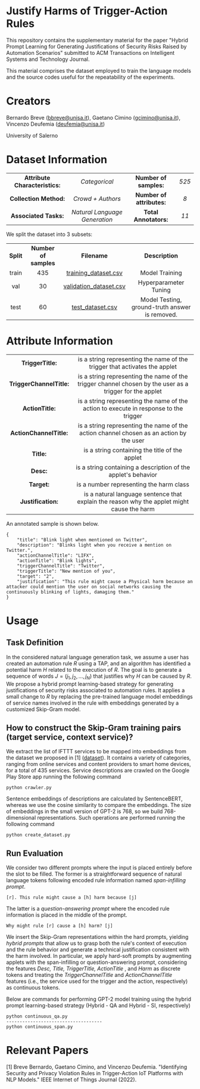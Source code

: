 # Justify Harms of Trigger-Action Rules
This repository contains the supplementary material for the paper "Hybrid Prompt Learning for Generating Justifications of Security Risks Raised by Automation Scenarios" submitted to ACM Transactions on Intelligent Systems and Technology Journal.

This material comprises the dataset employed to train the language models and the source codes useful for the repeatability of the experiments.

# Creators

Bernardo Breve (bbreve@unisa.it), Gaetano Cimino (gcimino@unisa.it), Vincenzo Deufemia (deufemia@unisa.it)

University of Salerno

# Dataset Information

<table align="center">
    <tr>
     <td align="center"><b>Attribute Characteristics:</td>
        <td align="center"><i>Categorical</td>
        <td align="center"><b>Number of samples:</td>
        <td align="center"><i>525</td>
    </tr>
    <tr>
        <td align="center"><b>Collection Method:</td>
        <td align="center"><i>Crowd + Authors</td>
        <td align="center"><b>Number of attributes:</td>
        <td align="center"><i>8</td>
    </tr>
    <tr>
        <td align="center"><b>Associated Tasks:</td>
        <td align="center"><i>Natural Language Generation</td>
        <td align="center"><b>Total Annotators:</td>
        <td align="center"><i>11</td>
    </tr>
</table>

We split the dataset into 3 subsets:

<table align="center">
    <tr>
        <td align="center"><b>Split</td>
        <td align="center"><b>Number of samples</td>
        <td align="center"><b>Filename</td>
        <td align="center"><b>Description</td>
    </tr>
     <tr>
        <td align="center">train</td>
        <td align="center">435</td>
        <td align="center"><a href = "https://github.com/empathy-ws/Justify-Harms-of-Trigger-Action-Rules/blob/main/training_dataset.csv"> training_dataset.csv </a></td>
        <td align="center">Model Training</td>
    </tr>
    <tr>
        <td align="center">val</td>
        <td align="center">30</td>
        <td align="center"><a href = "https://github.com/empathy-ws/Justify-Harms-of-Trigger-Action-Rules/blob/main/val_dataset.csv"> validation_dataset.csv </a></td>
        <td align="center">Hyperparameter Tuning</td>
    </tr>
    <tr>
        <td align="center">test</td>
        <td align="center">60</td>
        <td align="center"><a href = "https://github.com/empathy-ws/Justify-Harms-of-Trigger-Action-Rules/blob/main/test_dataset.csv"> test_dataset.csv </a></td>
        <td align="center">Model Testing, ground-truth answer is removed.</td>
    </tr>
</table>

# Attribute Information

<table align="center">
    <tr>
        <td align="center"><b>TriggerTitle:</td>
        <td align="center">is a string representing the name of the trigger that activates the applet</td>
    </tr>
    <tr>
        <td align="center"><b>TriggerChannelTitle:</td>
        <td align="center">is a string representing the name of the trigger channel chosen by the user as a trigger for the applet</td>
    </tr>
    <tr>
        <td align="center"><b>ActionTitle:</td>
        <td align="center">is a string representing the name of the action to execute in response to the trigger</td>
    </tr>
    <tr>
        <td align="center"><b>ActionChannelTitle:</td>
        <td align="center">is a string representing the name of the action channel chosen as an action by the user</td>
    </tr>
    <tr>
        <td align="center"><b>Title:</td>
        <td align="center">is a string containing the title of the applet</td>
    </tr>
    <tr>
        <td align="center"><b>Desc:</td>
        <td align="center">is a string containing a description of the applet's behavior</td>
    </tr>
    <tr>
        <td align="center"><b>Target:</td>
        <td align="center">is a number representing the harm class</td>
    </tr>
    <tr>
        <td align="center"><b>Justification:</td>
        <td align="center">is a natural language sentence that explain the reason why the applet might cause the harm</td>
    </tr>
</table> 

An annotated sample is shown below.

```
{
    "title": "Blink light when mentioned on Twitter",
    "description": "Blinks light when you receive a mention on Twitter.",
    "actionChannelTitle": "LIFX",
    "actionTitle": "Blink lights",
    "triggerChannelTitle": "Twitter",
    "triggerTitle": "New mention of you",
    "target": "2",
    "justification": "This rule might cause a Physical harm because an attacker could mention the user on social networks causing the continuously blinking of lights, damaging them."
}
```

# Usage

## Task Definition
In the considered natural language generation task, we assume a user has created an automation rule $R$ using a TAP, and an algorithm has identified a potential harm $H$ related to the execution of $R$. The goal is to generate a sequence of words $J=(j_1,j_2,\ldots,j_N)$ that justifies why $H$ can be caused by $R$. We propose a hybrid prompt learning-based strategy for generating justifications of security risks associated to automation rules. It applies a small change to $R$ by replacing the pre-trained language model embeddings of service names involved in the rule with embeddings generated by a customized Skip-Gram model.

## How to construct the Skip-Gram training pairs (target service, context service)?
We extract the list of IFTTT services to be mapped into embeddings from the dataset we proposed in [1] (<a href = "https://github.com/empathy-ws/Justify-Harms-of-Trigger-Action-Rules/blob/main/FullDataset_116k.csv">dataset</a>). It contains a variety of categories, ranging from online services and content providers to smart home devices, for a total of 435 services. Service descriptions are crawled on the Google Play Store app running the following command
```
python crawler.py
```
Sentence embeddings of descriptions are calculated by SentenceBERT, whereas we use the cosine similarity to compare the embeddings. The size of  embeddings in the small version of GPT-2 is 768, so we build 768-dimensional representations. Such operations are performed running the following command
```
python create_dataset.py
```

## Run Evaluation
We consider two different prompts where the input is placed entirely before the slot to be filled. The former is a straightforward sequence of natural language tokens following encoded rule information named <i>span-infilling prompt</i>. 
```
[r]. This rule might cause a [h] harm because [j]
```

The latter is a <i> question-answering prompt </i> where the encoded rule information is placed in the middle of the prompt.
```
Why might rule [r] cause a [h] harm? [j]
```

We insert the Skip-Gram representations within the hard prompts, yielding <i> hybrid prompts </i> that allow us to grasp both the rule's context of execution and the rule behavior and generate a technical justification consistent with the harm involved. In particular, we apply hard-soft prompts by augmenting applets with the span-infilling or question-answering prompt, considering the features <i> Desc, Title, TriggerTitle, ActionTitle </i>, and <i> Harm </i> as discrete tokens and treating the <i> TriggerChannelTitle </i> and <i> ActionChannelTitle </i> features (i.e., the service used for the trigger and the action, respectively) as continuous tokens.

Below are commands for performing GPT-2 model training using the hybrid prompt learning-based strategy (Hybrid - QA and Hybrid - SI, respectively)
```
python continuous_qa.py
------------------------------------
python continuous_span.py
```

# Relevant Papers

[1] Breve Bernardo, Gaetano Cimino, and Vincenzo Deufemia. "Identifying Security and Privacy Violation Rules in Trigger-Action IoT Platforms with NLP Models." IEEE Internet of Things Journal (2022).

